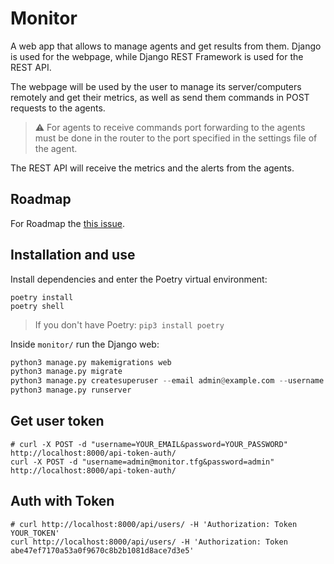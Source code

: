 # Monitor

A web app that allows to manage agents and get results from them. Django is used for the webpage, while Django REST Framework is used for the REST API.

The webpage will be used by the user to manage its server/computers remotely and get their metrics, as well as send them commands in POST requests to the agents.

> :warning: For agents to receive commands port forwarding to the agents must be done in the router to the port specified in the settings file of the agent.

The REST API will receive the metrics and the alerts from the agents.

## Roadmap

For Roadmap the [this issue](https://github.com/n0nuser/Monitor/issues/2).

## Installation and use

Install dependencies and enter the Poetry virtual environment:

```shell
poetry install
poetry shell
```

> If you don't have Poetry: `pip3 install poetry`

Inside `monitor/` run the Django web:

```python
python3 manage.py makemigrations web
python3 manage.py migrate
python3 manage.py createsuperuser --email admin@example.com --username admin
python3 manage.py runserver
```

## Get user token

```
# curl -X POST -d "username=YOUR_EMAIL&password=YOUR_PASSWORD"  http://localhost:8000/api-token-auth/
curl -X POST -d "username=admin@monitor.tfg&password=admin"  http://localhost:8000/api-token-auth/
```

## Auth with Token

```
# curl http://localhost:8000/api/users/ -H 'Authorization: Token YOUR_TOKEN'
curl http://localhost:8000/api/users/ -H 'Authorization: Token abe47ef7170a53a0f9670c8b2b1081d8ace7d3e5'
```
